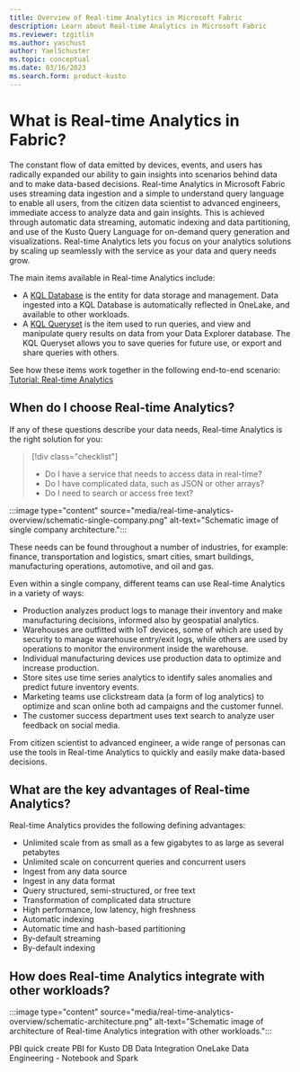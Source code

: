 ```yaml
---
title: Overview of Real-time Analytics in Microsoft Fabric
description: Learn about Real-time Analytics in Microsoft Fabric
ms.reviewer: tzgitlin
ms.author: yaschust
author: YaelSchuster
ms.topic: conceptual
ms.date: 03/16/2023
ms.search.form: product-kusto
---
```

# What is Real-time Analytics in Fabric?

The constant flow of data emitted by devices, events, and users has radically expanded our ability to gain insights into scenarios behind data and to make data-based decisions. Real-time Analytics in Microsoft Fabric uses streaming data ingestion and a simple to understand query language to enable all users, from the citizen data scientist to advanced engineers, immediate access to analyze data and gain insights. This is achieved through automatic data streaming, automatic indexing and data partitioning, and use of the Kusto Query Language for on-demand query generation and visualizations. Real-time Analytics lets you focus on your analytics solutions by scaling up seamlessly with the service as your data and query needs grow.

The main items available in Real-time Analytics include:

* A [KQL Database](create-database.md) is the entity for data storage and management. Data ingested into a KQL Database is automatically reflected in OneLake, and available to other workloads.
* A [KQL Queryset](kusto-query-set.md) is the item used to run queries, and view and manipulate query results on data from your Data Explorer database. The KQL Queryset allows you to save queries for future use, or export and share queries with others.

See how these items work together in the following end-to-end scenario: [Tutorial: Real-time Analytics](realtime-analytics-tutorial.md)


## When do I choose Real-time Analytics?

If any of these questions describe your data needs, Real-time Analytics is the right solution for you:

> [!div class="checklist"]
>
> * Do I have a service that needs to access data in real-time?
> * Do I have complicated data, such as JSON or other arrays?
> * Do I need to search or access free text?

:::image type="content" source="media/real-time-analytics-overview/schematic-single-company.png" alt-text="Schematic image of single company architecture.":::

These needs can be found throughout a number of industries, for example: finance, transportation and logistics, smart cities, smart buildings, manufacturing operations, automotive, and oil and gas. 

Even within a single company, different teams can use Real-time Analytics in a variety of ways:

* Production analyzes product logs to manage their inventory and make manufacturing decisions, informed also by geospatial analytics.
* Warehouses are outfitted with IoT devices, some of which are used by security to manage warehouse entry/exit logs, while others are used by operations to monitor the environment inside the warehouse.
* Individual manufacturing devices use production data to optimize and increase production.
* Store sites use time series analytics to identify sales anomalies and predict future inventory events.
* Marketing teams use clickstream data (a form of log analytics) to optimize and scan online both ad campaigns and the customer funnel.
* The customer success department uses text search to analyze user feedback on social media.

From citizen scientist to advanced engineer, a wide range of personas can use the tools in Real-time Analytics to quickly and easily make data-based decisions.

## What are the key advantages of Real-time Analytics?

Real-time Analytics provides the following defining advantages:

* Unlimited scale from as small as a few gigabytes to as large as several petabytes
* Unlimited scale on concurrent queries and concurrent users
* Ingest from any data source
* Ingest in any data format
* Query structured, semi-structured, or free text
* Transformation of complicated data structure
* High performance, low latency, high freshness
* Automatic indexing
* Automatic time and hash-based partitioning
* By-default streaming
* By-default indexing

## How does Real-time Analytics integrate with other workloads?

:::image type="content" source="media/real-time-analytics-overview/schematic-architecture.png" alt-text="Schematic image of architecture of Real-time Analytics integration with other workloads.":::



PBI quick create
PBI for Kusto DB
Data Integration 
OneLake
Data Engineering - Notebook and Spark